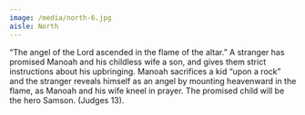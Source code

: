 ```yaml
---
image: /media/north-6.jpg
aisle: North
---
```

“The angel of the Lord ascended in the flame of the altar.” A stranger has promised Manoah and his childless wife a son, and gives them strict instructions about his upbringing. Manoah sacrifices a kid “upon a rock” and the stranger reveals himself as an angel by mounting heavenward in the flame, as Manoah and his wife kneel in prayer. The promised child will be the hero Samson. (Judges 13).
